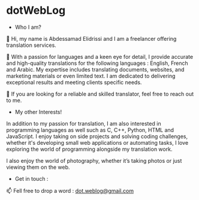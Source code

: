 # dotWebLog

- Who I am?

👋 Hi, my name is Abdessamad Elidrissi and I am a freelancer offering translation services. 

🌱 With a passion for languages and a keen eye for detail, I provide accurate and high-quality translations for the following languages : English, French and Arabic. My expertise includes translating documents, websites, and marketing materials or even limited text. I am dedicated to delivering exceptional results and meeting clients specific needs. 

👀 If you are looking for a reliable and skilled translator, feel free to reach out to me.

- My other Interests!

In addition to my passion for translation, I am also interested in programming languages as well such as C, C++, Python, HTML and JavaScript. I enjoy taking on side projects and solving coding challenges, whether it's developing small web applications or automating tasks, I love exploring the world of programming alongside my translation work.

I also enjoy the world of photography, whether it’s taking photos or just viewing them on the web.

- Get in touch :
    
    
📫 Fell free to drop a word : [dot.weblog@gmail.com](mailto:dot.weblog@gmail.com)